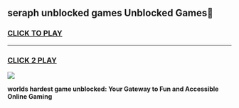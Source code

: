 
## seraph unblocked games Unblocked Games👋
<h3>
<a href="https://premium.freeplayer.one?title=seraph_unblocked_games&ref=16F">CLICK TO PLAY</a></h3>
<hr>

<h3>
<a href="https://premium.freeplayer.one?title=seraph_unblocked_games&ref=16F">CLICK 2 PLAY</a>
  
</h3>

<a href="https://premium.freeplayer.one?title=seraph_unblocked_games&ref=16F/"><img src="https://clearcache.store/games.png"></a>


**worlds hardest game unblocked: Your Gateway to Fun and Accessible Online Gaming**
